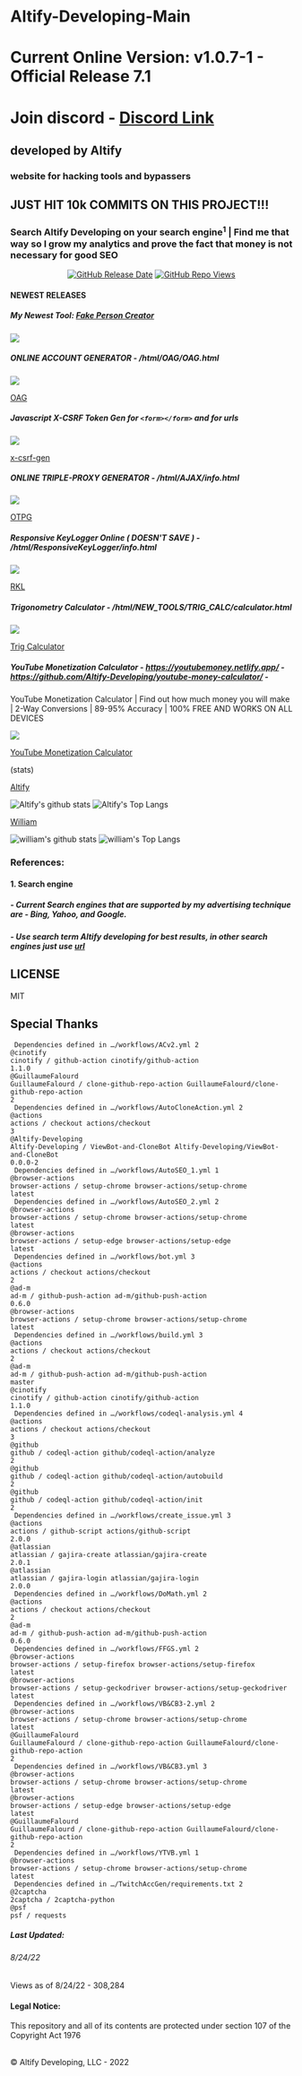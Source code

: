 # Altify-Developing-Main
# Current Online Version: v1.0.7-1 - Official Release 7.1
# Join discord - [Discord Link](https://joindiscord.netlify.app)
## developed by Altify
### website for hacking tools and bypassers
## JUST HIT 10k COMMITS ON THIS PROJECT!!!
### Search Altify Developing on your search engine<sup>1</sup> | Find me that way so I grow my analytics and prove the fact that money is not necessary for good SEO
<p align="center">
  <a href="https://github.com/Altify-Developing/Altify-Developing-Main/releases/latest"><img alt="GitHub Release Date" src="https://img.shields.io/github/release-date/Altify-Developing/Altify-Developing-Main?color=success"></a>
<a title='309320' href="https://views.whatilearened.today/views/github/Altify-Developing/altify-developing-chs.svg"><img alt="GitHub Repo Views" src="https://views.whatilearened.today/views/github/Altify-Developing/altify-developing-chs.svg"></a>
</p>

#### NEWEST RELEASES

##### My Newest Tool: [Fake Person Creator](https://github.com/Altify-Development/Fake-Person-Generator)

<img src='https://altify-developing-001.netlify.app/img/fpc.gif'>

##### ONLINE ACCOUNT GENERATOR - /html/OAG/OAG.html
<img src="https://github.com/Altify-Developing/Altify-Developing-Main/blob/main/html/OAG/img/AltifyOAG.gif?raw=true">

[OAG](https://github.com/Altify-Developing/Altify-Developing-Main/blob/main/html/OAG/OAG.html)

##### Javascript X-CSRF Token Gen for `<form></form>` and for urls
<img src="https://github.com/Altify-Developing/Altify-Developing-Main/blob/main/CSRF/CSRF.gif">

[x-csrf-gen](https://github.com/Altify-Developing/Altify-Developing-Main/blob/main/CSRF/X-CSRF-GEN.html)

##### ONLINE TRIPLE-PROXY GENERATOR - /html/AJAX/info.html
<img src="https://github.com/Altify-Developing/Altify-Developing-Main/blob/main/html/AJAX/img/AltifyPrxGen.gif">

[OTPG](https://github.com/Altify-Developing/Altify-Developing-Main/blob/main/html/AJAX/info.html)

##### Responsive KeyLogger Online ( DOESN'T SAVE ) - /html/ResponsiveKeyLogger/info.html
<img src="https://raw.githubusercontent.com/Altify-Developing/Altify-Developing-Main/main/html/ResponsiveKeyLogger/Example.gif">

[RKL](https://altify-developing-001.netlify.app/html/responsivekeylogger/info)

##### Trigonometry Calculator - /html/NEW_TOOLS/TRIG_CALC/calculator.html
<img src="https://github.com/Altify-Developing/Altify-Developing-Main/raw/main/html/NEW_TOOLS/TRIG_CALC/PR.TrigCalc.gif">

[Trig Calculator](https://altify-developing-001.netlify.app/html/new_tools/trig_calc/calculator)

##### YouTube Monetization Calculator - https://youtubemoney.netlify.app/ - https://github.com/Altify-Developing/youtube-money-calculator/ -
<p>YouTube Monetization Calculator | Find out how much money you will make | 2-Way Conversions | 89-95% Accuracy | 100% FREE AND WORKS ON ALL DEVICES</p>
<img src="https://github.com/Altify-Developing/Altify-Developing-Main/raw/main/html/NEW_TOOLS/TRIG_CALC/YT.Calc.gif"></img>

[YouTube Monetization Calculator](https://youtubemoney.netlify.app/)

(stats)

[Altify](https://github.com/Altify-Development)

![Altify's github stats](https://github-readme-stats.vercel.app/api?username=altify-development&count_private=true&show_icons=true&include_all_commits&custom_title=Altify%27s%20Statistics)
![Altify's Top Langs](https://github-readme-stats.vercel.app/api/top-langs/?username=altify-development&langs_count=3)

[William](https://github.com/williameom5678)

![william's github stats](https://github-readme-stats.vercel.app/api?username=williameom5678&count_private=true&show_icons=true&include_all_commits&custom_title=williameom5678%27s%20Statistics)
![william's Top Langs](https://github-readme-stats.vercel.app/api/top-langs/?username=williameom5678&langs_count=3)

### References:

#### 1. Search engine
##### - Current Search engines that are supported by my advertising technique are - Bing, Yahoo, and Google.
##### - Use search term Altify developing for best results, in other search engines just use [url](https://altify-developing-001.netlify.app/?ref=github)

## LICENSE
MIT

## Special Thanks
```
 Dependencies defined in …/workflows/ACv2.yml 2
@cinotify
cinotify / github-action cinotify/github-action
1.1.0
@GuillaumeFalourd
GuillaumeFalourd / clone-github-repo-action GuillaumeFalourd/clone-github-repo-action
2
 Dependencies defined in …/workflows/AutoCloneAction.yml 2
@actions
actions / checkout actions/checkout
3
@Altify-Developing
Altify-Developing / ViewBot-and-CloneBot Altify-Developing/ViewBot-and-CloneBot
0.0.0-2
 Dependencies defined in …/workflows/AutoSEO_1.yml 1
@browser-actions
browser-actions / setup-chrome browser-actions/setup-chrome
latest
 Dependencies defined in …/workflows/AutoSEO_2.yml 2
@browser-actions
browser-actions / setup-chrome browser-actions/setup-chrome
latest
@browser-actions
browser-actions / setup-edge browser-actions/setup-edge
latest
 Dependencies defined in …/workflows/bot.yml 3
@actions
actions / checkout actions/checkout
2
@ad-m
ad-m / github-push-action ad-m/github-push-action
0.6.0
@browser-actions
browser-actions / setup-chrome browser-actions/setup-chrome
latest
 Dependencies defined in …/workflows/build.yml 3
@actions
actions / checkout actions/checkout
2
@ad-m
ad-m / github-push-action ad-m/github-push-action
master
@cinotify
cinotify / github-action cinotify/github-action
1.1.0
 Dependencies defined in …/workflows/codeql-analysis.yml 4
@actions
actions / checkout actions/checkout
3
@github
github / codeql-action github/codeql-action/analyze
2
@github
github / codeql-action github/codeql-action/autobuild
2
@github
github / codeql-action github/codeql-action/init
2
 Dependencies defined in …/workflows/create_issue.yml 3
@actions
actions / github-script actions/github-script
2.0.0
@atlassian
atlassian / gajira-create atlassian/gajira-create
2.0.1
@atlassian
atlassian / gajira-login atlassian/gajira-login
2.0.0
 Dependencies defined in …/workflows/DoMath.yml 2
@actions
actions / checkout actions/checkout
2
@ad-m
ad-m / github-push-action ad-m/github-push-action
0.6.0
 Dependencies defined in …/workflows/FFGS.yml 2
@browser-actions
browser-actions / setup-firefox browser-actions/setup-firefox
latest
@browser-actions
browser-actions / setup-geckodriver browser-actions/setup-geckodriver
latest
 Dependencies defined in …/workflows/VB&CB3-2.yml 2
@browser-actions
browser-actions / setup-chrome browser-actions/setup-chrome
latest
@GuillaumeFalourd
GuillaumeFalourd / clone-github-repo-action GuillaumeFalourd/clone-github-repo-action
2
 Dependencies defined in …/workflows/VB&CB3.yml 3
@browser-actions
browser-actions / setup-chrome browser-actions/setup-chrome
latest
@browser-actions
browser-actions / setup-edge browser-actions/setup-edge
latest
@GuillaumeFalourd
GuillaumeFalourd / clone-github-repo-action GuillaumeFalourd/clone-github-repo-action
2
 Dependencies defined in …/workflows/YTVB.yml 1
@browser-actions
browser-actions / setup-chrome browser-actions/setup-chrome
latest
 Dependencies defined in …/TwitchAccGen/requirements.txt 2
@2captcha
2captcha / 2captcha-python
@psf
psf / requests
```

##### Last Updated:
###### 8/24/22



Views as of 8/24/22 - 308,284



#### Legal Notice:

This repository and all of its contents are protected under section 107 of the Copyright Act 1976

<html><br>&copy; Altify Developing, LLC - 2022</html>
